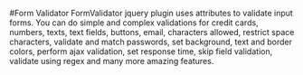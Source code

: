 #Form Validator
FormValidator jquery plugin uses attributes to validate input forms. You can do simple and complex validations for credit cards, numbers, texts, text fields, buttons, email, characters allowed, restrict space characters, validate and match passwords, set background, text and border colors, perform ajax validation, set response time, skip field validation, validate using regex and many more amazing features.
